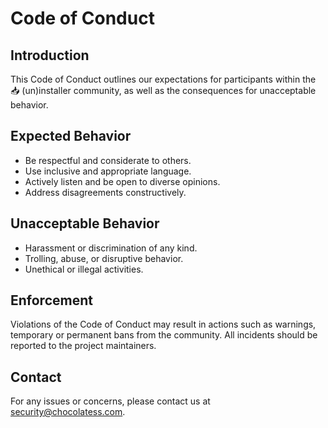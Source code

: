








# Code of Conduct

## Introduction

This Code of Conduct outlines our expectations for participants within the 📥 (un)installer community, as well as the consequences for unacceptable behavior.

## Expected Behavior

- Be respectful and considerate to others.
- Use inclusive and appropriate language.
- Actively listen and be open to diverse opinions.
- Address disagreements constructively.

## Unacceptable Behavior

- Harassment or discrimination of any kind.
- Trolling, abuse, or disruptive behavior.
- Unethical or illegal activities.

## Enforcement

Violations of the Code of Conduct may result in actions such as warnings, temporary or permanent bans from the community. All incidents should be reported to the project maintainers.

## Contact

For any issues or concerns, please contact us at [security@chocolatess.com](mailto:security@chocolatess.com).

